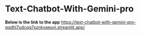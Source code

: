 # Text-Chatbot-With-Gemini-pro
**Below is the link to the app**
https://text-chatbot-with-gemini-pro-qqdhl7udcqg7sznkvaeuvj.streamlit.app/
